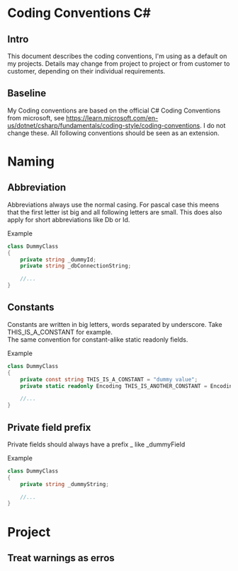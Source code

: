 # Coding Conventions C#
## Intro
This document describes the coding conventions, I'm using as a default on my projects. 
Details may change from project to project or from customer to customer, depending on their individual requirements. 

## Baseline
My Coding conventions are based on the official C# Coding Conventions from microsoft, see https://learn.microsoft.com/en-us/dotnet/csharp/fundamentals/coding-style/coding-conventions. I do not change these. All following conventions should be seen as an extension.

# Naming
## Abbreviation
Abbreviations always use the normal casing. For pascal case this meens that the first letter ist big and all following letters are small. This does also apply for short abbreviations like Db or Id.

Example
```csharp
class DummyClass
{
    private string _dummyId;
    private string _dbConnectionString;

    //...
}
```

## Constants
Constants are written in big letters, words separated by underscore. Take THIS_IS_A_CONSTANT for example.  
The same convention for constant-alike static readonly fields. 

Example
```csharp
class DummyClass
{
    private const string THIS_IS_A_CONSTANT = "dummy value";
    private static readonly Encoding THIS_IS_ANOTHER_CONSTANT = Encoding.UTF8;

    //...
}
```

## Private field prefix
Private fields should always have a prefix _ like _dummyField

Example
```csharp
class DummyClass
{
    private string _dummyString;

    //...
}
```

# Project
## Treat warnings as erros
